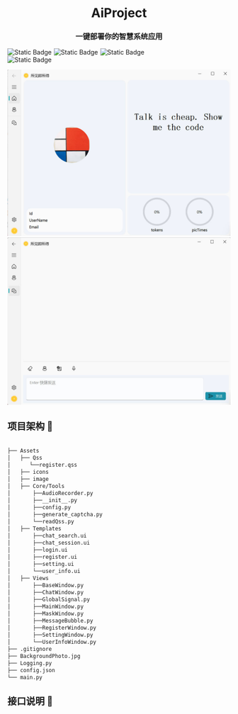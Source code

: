 <h1 align="center">AiProject</h1>

<h3 align="center">一键部署你的智慧系统应用</h3>

<div style="display: flex; align-items: center;">  
    <img alt="Static Badge" src="https://img.shields.io/badge/language-python_3.11-blue" style="margin-right: 5px;">  
    <img alt="Static Badge" src="https://img.shields.io/badge/flask-3.0.3-orange" style="margin-right: 5px;">  
    <img alt="Static Badge" src="https://img.shields.io/badge/SQLAlchemy-2.0.30-green">  
</div>
<img alt="Static Badge" src=https://img.shields.io/badge/Front%20End-PyQt_Fluent_Widgets-pink>

![alt text](https://github.com/joana123123/-/blob/main/main_window.jpg)
![alt text](https://github.com/joana123123/-/blob/main/chat_window.jpg)

## 项目架构  :bookmark_tabs:
```text

├── Assets
│   ├── Qss
│      └──register.qss
│   ├── icons
│   ├── image
│   ├── Core/Tools
│       ├──AudioRecorder.py
│       ├──__init__.py
│       ├──config.py
│       ├──generate_captcha.py
│       └──readQss.py
│   ├── Templates
│       ├──chat_search.ui
│       ├──chat_session.ui
│       ├──login.ui
│       ├──register.ui
│       ├──setting.ui
│       └──user_info.ui
│   ├── Views
│       ├──BaseWindow.py
│       ├──ChatWindow.py
│       ├──GlobalSignal.py
│       ├──MainWindow.py
│       ├──MaskWindow.py
│       ├──MessageBubble.py
│       ├──RegisterWindow.py
│       ├──SettingWindow.py
│       └──UserInfoWindow.py
├── .gitignore
├── BackgroundPhoto.jpg
├── Logging.py
├── config.json
└── main.py

```
## 接口说明  :eyes:


